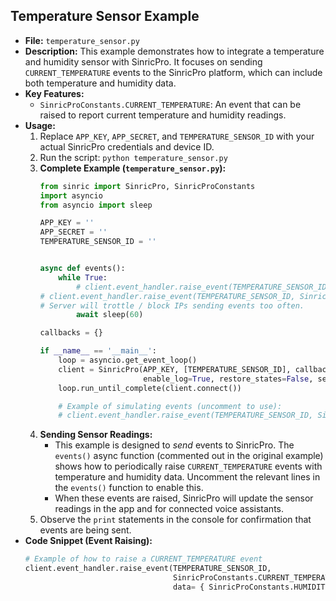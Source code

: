 ## Temperature Sensor Example
- **File:** `temperature_sensor.py`
- **Description:** This example demonstrates how to integrate a temperature and humidity sensor with SinricPro. It focuses on sending `CURRENT_TEMPERATURE` events to the SinricPro platform, which can include both temperature and humidity data.
- **Key Features:**
    - `SinricProConstants.CURRENT_TEMPERATURE`: An event that can be raised to report current temperature and humidity readings.
- **Usage:**
    1.  Replace `APP_KEY`, `APP_SECRET`, and `TEMPERATURE_SENSOR_ID` with your actual SinricPro credentials and device ID.
    2.  Run the script: `python temperature_sensor.py`
    3.  **Complete Example (`temperature_sensor.py`):**
        ```python
        from sinric import SinricPro, SinricProConstants
        import asyncio
        from asyncio import sleep

        APP_KEY = ''
        APP_SECRET = ''
        TEMPERATURE_SENSOR_ID = ''


        async def events():
            while True:
                # client.event_handler.raise_event(TEMPERATURE_SENSOR_ID,\r\n        #                                  SinricProConstants.CURRENT_TEMPERATURE,\r\n        #                                  data= { SinricProConstants.HUMIDITY: 75.3, SinricProConstants.TEMPERATURE: 24})\r\n        # client.event_handler.raise_event(TEMPERATURE_SENSOR_ID, SinricProConstants.SET_POWER_STATE, data= {SinricProConstants.STATE: SinricProConstants.POWER_STATE_ON})
        # client.event_handler.raise_event(TEMPERATURE_SENSOR_ID, SinricProConstants.SET_POWER_STATE, data= {SinricProConstants.STATE: SinricProConstants.POWER_STATE_OFF})
        # Server will trottle / block IPs sending events too often.
                await sleep(60)

        callbacks = {}

        if __name__ == '__main__':
            loop = asyncio.get_event_loop()
            client = SinricPro(APP_KEY, [TEMPERATURE_SENSOR_ID], callbacks, event_callbacks=events,
                               enable_log=True, restore_states=False, secret_key=APP_SECRET)
            loop.run_until_complete(client.connect())

            # Example of simulating events (uncomment to use):
            # client.event_handler.raise_event(TEMPERATURE_SENSOR_ID, SinricProConstants.CURRENT_TEMPERATURE, data={'humidity': 75.3, 'temperature': 24})
        ```
    4.  **Sending Sensor Readings:**
        *   This example is designed to *send* events to SinricPro. The `events()` async function (commented out in the original example) shows how to periodically raise `CURRENT_TEMPERATURE` events with temperature and humidity data. Uncomment the relevant lines in the `events()` function to enable this.
        *   When these events are raised, SinricPro will update the sensor readings in the app and for connected voice assistants.
    5.  Observe the `print` statements in the console for confirmation that events are being sent.
- **Code Snippet (Event Raising):**
    ```python
    # Example of how to raise a CURRENT_TEMPERATURE event
    client.event_handler.raise_event(TEMPERATURE_SENSOR_ID,
                                     SinricProConstants.CURRENT_TEMPERATURE,
                                     data= { SinricProConstants.HUMIDITY: 75.3, SinricProConstants.TEMPERATURE: 24})
    ```
